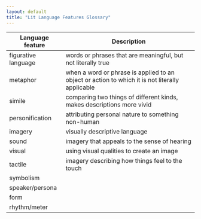 ```yaml
---
layout: default
title: "Lit Language Features Glossary"
---
```


| Language feature    | Description                                                                                     |
| ------------------- | ----------------------------------------------------------------------------------------------- |
| figurative language | words or phrases that are meaningful, but not literally true                                    |
| metaphor            | when a word or phrase is applied to an object or action to which it is not literally applicable |
| simile              | comparing two things of different kinds, makes descriptions more vivid                          |
| personification     | attributing personal nature to something non-human                                              |
| imagery             | visually descriptive language                                                                   |
| sound               | imagery that appeals to the sense of hearing                                                    |
| visual              | using visual qualities to create an image                                                                                                |
| tactile             | imagery describing how things feel to the touch                                                                                                |
| symbolism           |                                                                                                 |
| speaker/persona     |                                                                                                 |
| form                |                                                                                                 |
| rhythm/meter        |                                                                                                 |

